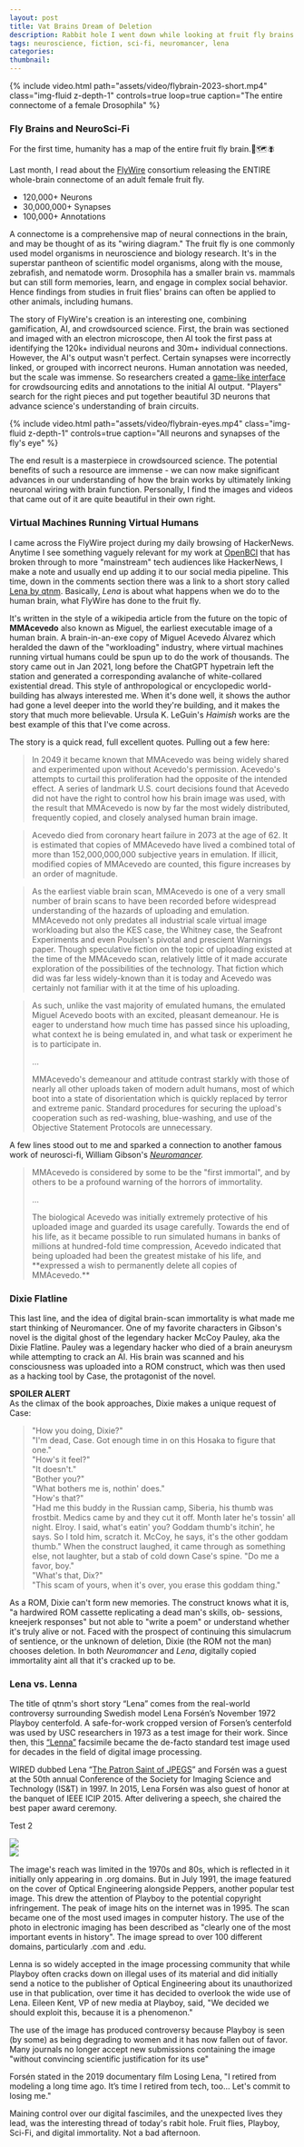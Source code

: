 ```yaml
---
layout: post
title: Vat Brains Dream of Deletion
description: Rabbit hole I went down while looking at fruit fly brains
tags: neuroscience, fiction, sci-fi, neuromancer, lena
categories: 
thumbnail: 
---
```


{% include video.html path="assets/video/flybrain-2023-short.mp4" class="img-fluid z-depth-1" controls=true loop=true caption="The entire connectome of a female Drosophila" %} 

### Fly Brains and NeuroSci-Fi
For the first time, humanity has a map of the entire fruit fly brain.:brain::world_map::fly:

Last month, I read about the [FlyWire](flywire.ai) consortium releasing the ENTIRE whole-brain connectome of an adult female fruit fly.

- 120,000+ Neurons
- 30,000,000+ Synapses
- 100,000+ Annotations

A connectome is a comprehensive map of neural connections in the brain, and may be thought of as its "wiring diagram." The fruit fly is one commonly used model organisms in neuroscience and biology research. It's in the superstar pantheon of scientific model organisms, along with the mouse, zebrafish, and nematode worm. Drosophila has a smaller brain vs. mammals but can still form memories, learn, and engage in complex social behavior. Hence findings from studies in fruit flies' brains can often be applied to other animals, including humans. 

The story of FlyWire's creation is an interesting one, combining gamification, AI, and crowdsourced science. First, the brain was sectioned and imaged with an electron microscope, then AI took the first pass at identifying the 120k+ individual neurons and 30m+ individual connections. However, the AI's output wasn't perfect. Certain synapses were incorrectly linked, or grouped with incorrect neurons. Human annotation was needed, but the scale was immense. So researchers created a [game-like interface](http://edit.flywire.ai) for crowdsourcing edits and annotations to the initial AI output. "Players" search for the right pieces and put together beautiful 3D neurons that advance science's understanding of brain circuits.

{% include video.html path="assets/video/flybrain-eyes.mp4" class="img-fluid z-depth-1" controls=true caption="All neurons and synapses of the fly's eye" %}

The end result is a masterpiece in crowdsourced science. The potential benefits of such a resource are immense - we can now make significant advances in our understanding of how the brain works by ultimately linking neuronal wiring with brain function. Personally, I find the images and videos that came out of it are quite beautiful in their own right. 

### Virtual Machines Running Virtual Humans

I came across the FlyWire project during my daily browsing of HackerNews. Anytime I see something vaguely relevant for my work at [OpenBCI](https://openbci.com) that has broken through to more "mainstream" tech audiences like HackerNews, I make a note and usually end up adding it to our social media pipeline. This time, down in the comments section there was a link to a short story called [Lena by qtnm](https://qntm.org/mmacevedo). Basically, *Lena* is about what happens when we do to the human brain, what FlyWire has done to the fruit fly. 

It's written in the style of a wikipedia article from the future on the topic of **MMAcevedo** also known as Miguel, the earliest executable image of a human brain. A brain-in-an-exe copy of Miguel Acevedo Álvarez which heralded the dawn of the "workloading" industry, where virtual machines running virtual humans could be spun up to do the work of thousands. The story came out in Jan 2021, long before the ChatGPT hypetrain left the station and generated a corresponding avalanche of white-collared existential dread. This style of anthropological or encyclopedic world-building has always interested me. When it's done well, it shows the author had gone a level deeper into the world they're building, and it makes the story that much more believable. Ursula K. LeGuin's *Haimish* works are the best example of this that I've come across. 

The story is a quick read, full excellent quotes. Pulling out a few here:

>  In 2049 it became known that MMAcevedo was being widely shared and experimented upon without Acevedo's permission. Acevedo's attempts to curtail this proliferation had the opposite of the intended effect. A series of landmark U.S. court decisions found that Acevedo did not have the right to control how his brain image was used, with the result that MMAcevedo is now by far the most widely distributed, frequently copied, and closely analysed human brain image.

>Acevedo died from coronary heart failure in 2073 at the age of 62. It is estimated that copies of MMAcevedo have lived a combined total of more than 152,000,000,000 subjective years in emulation. If illicit, modified copies of MMAcevedo are counted, this figure increases by an order of magnitude.

>As the earliest viable brain scan, MMAcevedo is one of a very small number of brain scans to have been recorded before widespread understanding of the hazards of uploading and emulation. MMAcevedo not only predates all industrial scale virtual image workloading but also the KES case, the Whitney case, the Seafront Experiments and even Poulsen's pivotal and prescient Warnings paper. Though speculative fiction on the topic of uploading existed at the time of the MMAcevedo scan, relatively little of it made accurate exploration of the possibilities of the technology. That fiction which did was far less widely-known than it is today and Acevedo was certainly not familiar with it at the time of his uploading.

>As such, unlike the vast majority of emulated humans, the emulated Miguel Acevedo boots with an excited, pleasant demeanour. He is eager to understand how much time has passed since his uploading, what context he is being emulated in, and what task or experiment he is to participate in. 
><p>...</p>
>MMAcevedo's demeanour and attitude contrast starkly with those of nearly all other uploads taken of modern adult humans, most of which boot into a state of disorientation which is quickly replaced by terror and extreme panic. Standard procedures for securing the upload's cooperation such as red-washing, blue-washing, and use of the Objective Statement Protocols are unnecessary.

A few lines stood out to me and sparked a connection to another famous work of neurosci-fi, William Gibson's *[Neuromancer](https://en.wikipedia.org/wiki/Neuromancer).*

>MMAcevedo is considered by some to be the "first immortal", and by others to be a profound warning of the horrors of immortality.
><p>...</p>
>The biological Acevedo was initially extremely protective of his uploaded image and guarded its usage carefully. Towards the end of his life, as it became possible to run simulated humans in banks of millions at hundred-fold time compression, Acevedo indicated that being uploaded had been the greatest mistake of his life, and **expressed a wish to permanently delete all copies of MMAcevedo.**

### Dixie Flatline

This last line, and the idea of digital brain-scan immortality is what made me start thinking of Neuromancer. One of my favorite characters in Gibson's novel is the digital ghost of the legendary hacker McCoy Pauley, aka the Dixie Flatline. Pauley was a legendary hacker who died of a brain aneurysm while attempting to crack an AI. His brain was scanned and his consciousness was uploaded into a ROM construct, which was then used as a hacking tool by Case, the protagonist of the novel.

**SPOILER ALERT**<br/>
As the climax of the book approaches, Dixie makes a unique request of Case:

>"How you doing, Dixie?"<br/>
>"I'm dead, Case. Got enough time in on this Hosaka to
figure that one."<br/>
>"How's it feel?"<br/>
>"It doesn't."<br/>
>"Bother you?"<br/>
>"What bothers me is, nothin' does."<br/>
>"How's that?"<br/>
>"Had me this buddy in the Russian camp, Siberia, his thumb
was frostbit. Medics came by and they cut it off. Month later
he's tossin' all night. Elroy. l said, what's eatin' you? Goddam
thumb's itchin', he says. So l told him, scratch it. McCoy, he
says, it's the other goddam thumb." When the construct laughed,
it came through as something else, not laughter, but a stab of
cold down Case's spine. "Do me a favor, boy."<br/>
>"What's that, Dix?"<br/>
>"This scam of yours, when it's over, you erase this goddam
thing."

As a ROM, Dixie can't form new memories. The construct knows what it is, "a hardwired ROM cassette replicating a dead man's skills, ob-
sessions, kneejerk responses" but not able to "write a poem" or understand whether it's truly alive or not. Faced with the prospect of continuing this simulacrum of sentience, or the unknown of deletion, Dixie (the ROM not the man) chooses deletion. In both *Neuromancer* and *Lena*, digitally copied immortality aint all that it's cracked up to be.

### Lena vs. Lenna

The title of qtnm's short story “Lena” comes from the real-world controversy surrounding Swedish model Lena Forsén’s November 1972 Playboy centerfold. A safe-for-work cropped version of Forsen’s centerfold was used by USC researchers in 1973 as a test image for their work. Since then, this [“Lenna”](https://en.wikipedia.org/wiki/Lenna) facsimile became the de-facto standard test image used for decades in the field of digital image processing. 

WIRED dubbed Lena “[The Patron Saint of JPEGS](https://www.wired.com/story/finding-lena-the-patron-saint-of-jpegs/)” and Forsén was a guest at the 50th annual Conference of the Society for Imaging Science and Technology (IS&T) in 1997. In 2015, Lena Forsén was also guest of honor at the banquet of IEEE ICIP 2015. After delivering a speech, she chaired the best paper award ceremony.


Test 2

<div class="row">
      <div class="col-sm mt-3">
            <a  href="{{ assets/img/Lenna_Test-Img_1973.png | relative_url}}" 
                  data-lightbox="lena-1" 
                  data-title="Lenna the Test Image">
            <img 
                  src="{{ assets/img/Lenna_Test-Img_1973.png | relative_url}}" 
                  class="img-fluid"
            />
            </a>
      </div>
      <div class="col-sm mt-3">
            <a  href="{{ assets/img/Lena04.webp | relative_url}}"
                  data-lightbox="lena-1" 
                  data-title="Lena Herself">
            <img 
                  src="{{ assets/img/Lena04.webp | relative_url}}"
                  class="img-fluid"
            />
            </a>
      </div>
</div>


The image's reach was limited in the 1970s and 80s, which is reflected in it initially only appearing in .org domains. But in July 1991, the image featured on the cover of Optical Engineering alongside Peppers, another popular test image. This drew the attention of Playboy to the potential copyright infringement. The peak of image hits on the internet was in 1995. The scan became one of the most used images in computer history. The use of the photo in electronic imaging has been described as "clearly one of the most important events in history". The image spread to over 100 different domains, particularly .com and .edu.

Lenna is so widely accepted in the image processing community that while Playboy often cracks down on illegal uses of its material and did initially send a notice to the publisher of Optical Engineering about its unauthorized use in that publication, over time it has decided to overlook the wide use of Lena. Eileen Kent, VP of new media at Playboy, said, "We decided we should exploit this, because it is a phenomenon."

The use of the image has produced controversy because Playboy is seen (by some) as being degrading to women and it has now fallen out of favor. Many journals no longer accept new submissions containing the image "without convincing scientific justification for its use"

Forsén stated in the 2019 documentary film Losing Lena, "I retired from modeling a long time ago. It’s time I retired from tech, too... Let's commit to losing me."

Maining control over our digital fascimiles, and the unexpected lives they lead, was the interesting thread of today's rabit hole. Fruit flies, Playboy, Sci-Fi, and digital immortality. Not a bad afternoon. 




